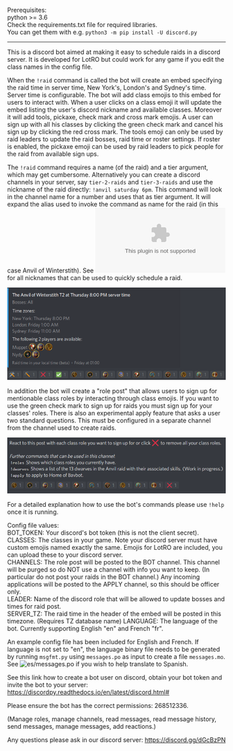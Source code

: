 Prerequisites:\
python >= 3.6\
Check the requirements.txt file for required libraries.\
You can get them with e.g. `python3 -m pip install -U discord.py`


------------------------------------

This is a discord bot aimed at making it easy to schedule raids in a discord server. It is developed for LotRO but could work for any game if you edit the class names in the config file.

When the `!raid` command is called the bot will create an embed specifying the raid time in server time, New York's, London's and Sydney's time. Server time is configurable. The bot will add class emojis to this embed for users to interact with. When a user clicks on a class emoji it will update the embed listing the user's discord nickname and available classes. Moreover it will add tools, pickaxe, check mark and cross mark emojis. A user can sign up with all his classes by clicking the green check mark and cancel his sign up by clicking the red cross mark. The tools emoji can only be used by raid leaders to update the raid bosses, raid time or roster settings. If roster is enabled, the pickaxe emoji can be used by raid leaders to pick people for the raid from available sign ups.

The `!raid` command requires a name (of the raid) and a tier argument, which may get cumbersome.
Alternatively you can create a discord channels in your server, say `tier-2-raids` and `tier-3-raids` and use the nickname of the raid directly: `!anvil saturday 6pm`.
This command will look in the channel name for a number and uses that as tier argument.
It will expand the alias used to invoke the command as name for the raid (in this case Anvil of Winterstith).
See ![list-of-raids](./source/list-of-raids.csv) for all nicknames that can be used to quickly schedule a raid.


![Screenshot](./screenshots/raid.png)

In addition the bot will create a "role post" that allows users to sign up for mentionable class roles by interacting through class emojis. If you want to use the green check mark to sign up for raids you must sign up for your classes' roles. There is also an experimental apply feature that asks a user two standard questions. This must be configured in a separate channel from the channel used to create raids.

![Screenshot](./screenshots/role.png)

For a detailed explanation how to use the bot's commands please use `!help` once it is running.

Config file values:\
BOT_TOKEN: Your discord's bot token (this is not the client secret).\
CLASSES: The classes in your game. Note your discord server must have custom emojis named exactly the same. Emojis for LotRO are included, you can upload these to your discord server.\
CHANNELS: The role post will be posted to the BOT channel. This channel will be purged so do NOT use a channel with info you want to keep. (In particular do not post your raids in the BOT channel.) Any incoming applications will be posted to the APPLY channel, so this should be officer only.\
LEADER: Name of the discord role that will be allowed to update bosses and times for raid post.\
SERVER_TZ: The raid time in the header of the embed will be posted in this timezone. (Requires TZ database name)
LANGUAGE: The language of the bot. Currently supporting English "en" and French "fr".

An example config file has been included for English and French.
If language is not set to "en", the language binary file needs to be generated by running `msgfmt.py` using `messages.po` as input to create a file `messages.mo`.
See ![es/messages.po](./source/locale/es/LC_MESSAGES/messages.po) if you wish to help translate to Spanish.

See this link how to create a bot user on discord, obtain your bot token and invite the bot to your server:
https://discordpy.readthedocs.io/en/latest/discord.html#

Please ensure the bot has the correct permissions: 268512336.

(Manage roles, manage channels, read messages, read message history, send messages, manage messages, add reactions.)

Any questions please ask in our discord server:
https://discord.gg/dGcBzPN
